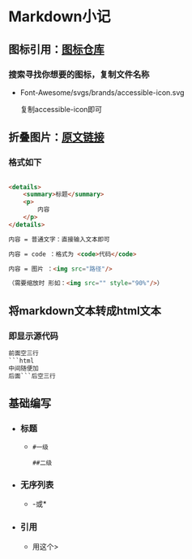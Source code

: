 # Markdown小记

## 图标引用：[图标仓库](https://github.com/FortAwesome/Font-Awesome/tree/6.x/svgs/brands)

### 搜索寻找你想要的图标，复制文件名称

- Font-Awesome/svgs/brands/accessible-icon.svg

  复制accessible-icon即可

## 折叠图片：[原文链接](https://www.cnblogs.com/cnblogswilliam/p/14448830.html)

### 格式如下 



```html

<details>
	<summary>标题</summary>
	<p>
		内容
	</p>
</details>

内容 = 普通文字：直接输入文本即可

内容 = code ：格式为 <code>代码</code>

内容 = 图片 ：<img src="路径"/> 

（需要缩放时 形如：<img src="" style="90%"/>）

```




## 将markdown文本转成html文本

### 即显示源代码

```html
前面空三行
```html
中间随便加
后面```后空三行
```



## 基础编写

- ### 标题

  - ```  
    #一级
    ```

    ``` 
    ##二级
    ```

- ### 无序列表

  - -或*

- ### 引用

  - 用这个>
